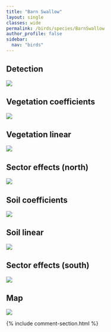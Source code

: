 ```yaml
---
title: "Barn Swallow"
layout: single
classes: wide
permalink: /birds/species/BarnSwallow
author_profile: false
sidebar:
  nav: "birds"
---
```


<h2>Detection</h2>

<a href="https://beallen.github.io/DevelopmentWebsite/assets/images/birds/BarnSwallow/det.jpg">
<img src="https://beallen.github.io/DevelopmentWebsite/assets/images/birds/BarnSwallow/det.jpg">
</a>

<h2>Vegetation coefficients</h2>

<a href="https://beallen.github.io/DevelopmentWebsite/assets/images/birds/BarnSwallow/veghf.jpg">
<img src="https://beallen.github.io/DevelopmentWebsite/assets/images/birds/BarnSwallow/veghf.jpg">
</a>

<h2>Vegetation linear</h2>

<a href="https://beallen.github.io/DevelopmentWebsite/assets/images/birds/BarnSwallow/lin-north.jpg">
<img src="https://beallen.github.io/DevelopmentWebsite/assets/images/birds/BarnSwallow/lin-north.jpg">
</a>

<h2>Sector effects (north)</h2>

<a href="https://beallen.github.io/DevelopmentWebsite/assets/images/birds/BarnSwallow/sector-north.jpg">
<img src="https://beallen.github.io/DevelopmentWebsite/assets/images/birds/BarnSwallow/sector-north.jpg">
</a>

<h2>Soil coefficients</h2>

<a href="https://beallen.github.io/DevelopmentWebsite/assets/images/birds/BarnSwallow/soilhf.jpg">
<img src="https://beallen.github.io/DevelopmentWebsite/assets/images/birds/BarnSwallow/soilhf.jpg">
</a>

<h2>Soil linear</h2>

<a href="https://beallen.github.io/DevelopmentWebsite/assets/images/birds/BarnSwallow/lin-south.jpg">
<img src="https://beallen.github.io/DevelopmentWebsite/assets/images/birds/BarnSwallow/lin-south.jpg">
</a>

<h2>Sector effects (south)</h2>

<a href="https://beallen.github.io/DevelopmentWebsite/assets/images/birds/BarnSwallow/sector-south.jpg">
<img src="https://beallen.github.io/DevelopmentWebsite/assets/images/birds/BarnSwallow/sector-south.jpg">
</a>

<h2>Map</h2>

<a href="https://beallen.github.io/DevelopmentWebsite/assets/images/birds/BarnSwallow/map.jpg">
<img src="https://beallen.github.io/DevelopmentWebsite/assets/images/birds/BarnSwallow/map.jpg">
</a>

{% include comment-section.html %}
